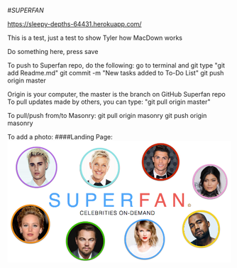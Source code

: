 #_*SUPERFAN*_

https://sleepy-depths-64431.herokuapp.com/

This is a test, just a test to show Tyler how MacDown works 

Do something here, press save

To push to Superfan repo, do the following:
go to terminal and git type 
"git add Readme.md"
git commit -m "New tasks added to To-Do List"
git push origin master

Origin is your computer, the master is the branch on GitHub Superfan repo
To pull updates made by others, you can type: "git pull origin master"

To pull/push from/to Masonry:
git pull origin masonry
git push origin masonry


To add a photo:
####Landing Page:  
[<img src="public/images/superfan_layout.png">](public/images/superfan_layout.png) 


